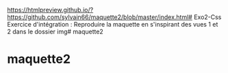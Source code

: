 https://htmlpreview.github.io/?https://github.com/sylvain66/maquette2/blob/master/index.html# Exo2-Css
Exercice d'intégration :
Reproduire la maquette en s'inspirant des vues 1 et 2 dans le dossier img# maquette2
# maquette2
